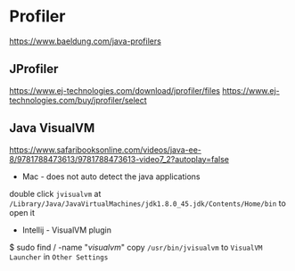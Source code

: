 # Profiler

https://www.baeldung.com/java-profilers

## JProfiler

https://www.ej-technologies.com/download/jprofiler/files
https://www.ej-technologies.com/buy/jprofiler/select

## Java VisualVM

https://www.safaribooksonline.com/videos/java-ee-8/9781788473613/9781788473613-video7_2?autoplay=false

- Mac - does not auto detect the java applications

double click `jvisualvm` at `/Library/Java/JavaVirtualMachines/jdk1.8.0_45.jdk/Contents/Home/bin` to open it

- Intellij - VisualVM plugin

$ sudo find / -name "*visualvm*"
copy `/usr/bin/jvisualvm` to `VisualVM Launcher` in `Other Settings`
